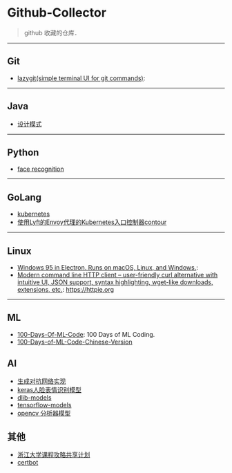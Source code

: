 # Github-Collector
> github 收藏的仓库．

---
## Git
* [lazygit(simple terminal UI for git commands)](https://github.com/jesseduffield/lazygit): 

---
## Java
* [设计模式](https://github.com/OpenSourceDocs/java-design-patterns)

---
## Python
* [face recognition](https://github.com/ageitgey/face_recognition)

---
## GoLang
* [kubernetes](https://github.com/kubernetes/kubernetes)
* [使用Lyft的Envoy代理的Kubernetes入口控制器contour](https://github.com/heptio/contour)

---
## Linux
* [Windows 95 in Electron. Runs on macOS, Linux, and Windows.](https://github.com/felixrieseberg/windows95): 
* [Modern command line HTTP client – user-friendly curl alternative with intuitive UI, JSON support, syntax highlighting, wget-like downloads, extensions, etc.](https://github.com/jakubroztocil/httpie):  https://httpie.org 


---
## ML
* [100-Days-Of-ML-Code](https://github.com/Avik-Jain/100-Days-Of-ML-Code): 100 Days of ML Coding.
* [100-Days-of-ML-Code-Chinese-Version](https://github.com/Avik-Jain/100-Days-of-ML-Code-Chinese-Version)

## AI
* [生成对抗网络实现](https://github.com/OpenSourceDocs/magenta)
* [keras人脸表情识别模型](https://github.com/OpenSourceDocs/face_classification)
* [dlib-models](https://github.com/OpenSourceDocs/dlib-models)
* [tensorflow-models](https://github.com/OpenSourceDocs/models)
* [opencv 分析器模型](https://github.com/OpenSourceDocs/opencv/tree/master/data)

## 其他
* [浙江大学课程攻略共享计划](https://github.com/OpenSourceDocs/zju-icicles)
* [certbot](https://github.com/OpenSourceDocs/certbot)
